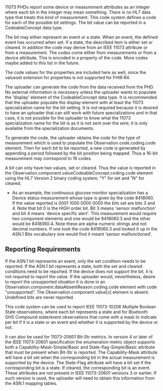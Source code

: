 11073 PHDs report some device or measurement attributes as an integer where each bit in the integer may mean something. There is no HL7 data type that treats this kind of measurement. This code system defines a code for each of the possible bit settings. The bit value can be reported in a CodeableConcept data type.

The bit may either represent an event or a state. When an event, the defined event has occurred when set. If a state, the described item is either set or cleared.  In addition the code may derive from an IEEE 11073 attribute or from a measurement. The codes come either from measurements or from a device attribute. This is encoded in a property of the code. More codes maybe added to this list in the future. 

The code values for the properties are included here as well, since the valueset extension for properties is not supported for FHIR R4.

The uploader can generate the code from the data received from the PHD. No external information is necessary unless the uploader wants to populate the 'display' element of the CodeableConcept data type. It is recommended that the uploader populate the display element with at least the 11073 specialization name for the bit setting. It is not required because it is desired to have an uploader that can still work with future specializations and in that case, it is not possible for the uploader to know what the 11073 specialization name for the bit is as it is not sent over the wire; it is only available from the specialization documents.

To generate the code, the uploader obtains the code for the type of measurement which is used to populate the Observation.code.coding.code element. Then for each bit to be reported, a new code is generated by appending a period followed by the bit position being mapped. Thus a 16-bit measurement may correspond to 16 codes.

A bit can only have two values, set or cleared. Thus the value is reported in the Observation.component.valueCodeableConcept.coding.code element using the HL7 Version 2 binary coding system; "Y" for set and "N" for cleared.

 - As an example, the continuous glucose monitor specialization has a Device status measurement whose type is given by the code 8418060. If the value reported is 0001 1000 0000 0000 the bits set are bits 3 and 4. Note that bit 0 is the HIGH order bit. Bit 3 means 'sensor malfunction' and bit 4 means 'device specific alert'. This measurement would require two component elements and one would be 8418060.3 and the other would be 8418060.4. Note these are alpha-numeric strings and not decimal numbers. If one took the code 8418060.3 and looked it up in the ASN.1 Bits vocabulary one would find it meant 'sensor malfunctioned'.

## Reporting Requirements
If the ASN.1 bit represents an event, only the set condition needs to be reported. If the ASN.1 bit represents a state, both the set and cleared conditions need to be reported. If the device does not support the bit, it is not required to report the value. If the uploader would, nevertheless, desire to report the unsupported situation it is done in an Observation.component.dataAbsentReason.coding.code element with code "unsupported". The Observation.component.value[x] element is absent. Undefined bits are never reported.

This code system can be used to report IEEE 11073-10206 Multiple Boolean State observations, where each bit represents a state and for Bluetooth GHS Compound state/event observations that come with a mask to indicate per bit if it is a state or an event and whether it is supported by the device or not.

It can also be used for 11073-20601 Bit-Str metrics. In version 4 or later of the IEEE 11073-20601 specification the enumeration metric object supports both a Capability-Mask-Simple/Basic and State-flag-Simple/Basic attribute that must be present when Bit-Str is reported. The Capability-Mask attribute will have a bit set when the corresponding bit in the actual measurement is supported by the device. The State-Flag attribute will have a bit set if the corresponding bit is a state. If cleared, the corresponding bit is an event. These attributes are not present in IEEE 11073-20601 versions 3 or earlier. If such version is used, the uploader will need to obtain this information from the ASN.1 mapping tables.


